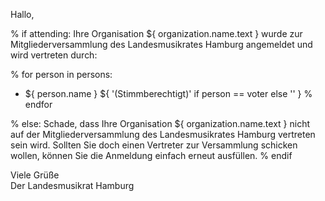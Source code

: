 Hallo,

% if attending:
Ihre Organisation ${ organization.name.text } wurde zur Mitgliederversammlung des
Landesmusikrates Hamburg angemeldet und wird vertreten durch:

% for person in persons:
- ${ person.name } ${ '(Stimmberechtigt)' if person == voter else '' }
% endfor

% else:
Schade, dass Ihre Organisation ${ organization.name.text } nicht auf der
Mitgliederversammlung des Landesmusikrates Hamburg vertreten sein wird.
Sollten Sie doch einen Vertreter zur Versammlung schicken wollen, können Sie die
Anmeldung einfach erneut ausfüllen.
% endif

Viele Grüße  
Der Landesmusikrat Hamburg
